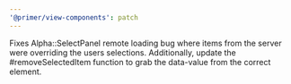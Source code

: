 ```yaml
---
'@primer/view-components': patch
---
```


Fixes Alpha::SelectPanel remote loading bug where items from the server were overriding the users selections. Additionally, update the #removeSelectedItem function to grab the data-value from the correct element.
